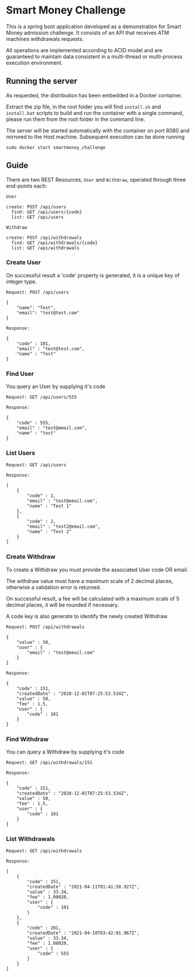 # Smart Money Challenge

This is a spring boot application developed as a demonstration for Smart Money admission challenge. It consists of an API that receives ATM machines withdrawals requests.

All operations are implemented according to ACID model and are guaranteed to maintain data consistent in a multi-thread or multi-process execution environment.

## Running the server

As requested, the distribution has been embedded in a Docker container. 

Extract the zip file, in the root folder you will find `install.sh` and `install.bat` scripts to build and run the container with a single command, please run them from the root folder in the command line. 

The server will be started automatically with the container on port 8080 and mirrored to the Host machine. Subsequent execution can be done running 

    sudo docker start smartmoney_challenge
    
## Guide

There are two REST Resources, `User` and `Withdraw`, operated through three end-points each:

    User
    
    create:	POST /api/users
      find:	GET /api/users/{code}
      list:	GET /api/users

	Withdraw
	
    create:	POST /api/withdrawals
      find:	GET /api/withdrawals/{code}
      list:	GET /api/withdrawals
      

### Create User 

On successful result a 'code' property is generated, it is a unique key of integer type.

	Request: POST /api/users
	 
    {
    	"name": "Test",
    	"email": "test@test.com"
    }

    Response:
	 
    {
		"code" : 101,
		"email" : "test@test.com",
		"name" : "Test"
	} 

### Find User

You query an User by supplying it's code

    Request: GET /api/users/555

    Response:
    
    {
		"code" : 555,
		"email" : "test@email.com",
		"name" : "test"
	}

### List Users

    Request: GET /api/users

	Response:
	
    [
    	{
			"code" : 1,
			"email" : "test@email.com",
			"name" : "Test 1"
		},
		{
			"code" : 2,
			"email" : "test2@email.com",
			"name" : "Test 2"
		}
	]

### Create Withdraw 

To create a Withdraw you must provide the associated User code OR email.

The withdraw value must have a maximum scale of 2 decimal places, otherwise a validation error is returned.

On successful result, a fee will be calculated with a maximum scale of 5 decimal places, it will be rounded if necessary. 

A code key is also generate to identify the newly created Withdraw.
	
	Request: POST /api/withdrawals
	
	{
		"value" : 50,
		"user" : {
			"email" : "test@email.com"
		}
	}

	Response:
	
	{
		"code" : 151,
		"createdDate" : "2020-12-01T07:25:53.534Z",
		"value" : 50,
		"fee" : 1.5,
		"user" : {
			"code" : 101
		}
	}

### Find Withdraw

You can query a Withdraw by supplying it's code

    Request: GET /api/withdrawals/151

    Response:
	 
	{
		"code" : 151,
		"createdDate" : "2020-12-01T07:25:53.534Z",
		"value" : 50,
		"fee" : 1.5,
		"user" : {
			"code" : 101
		}
	}

### List Withdrawals

    Request: GET /api/withdrawals

	Response:
	
	[
		{
			"code" : 151,
			"createdDate" : "2021-04-11T01:41:58.927Z",
			"value" : 33.34,
			"fee" : 1.00020,
			"user" : {
				"code" : 101
			}
		}, 
		{
		  	"code" : 201,
		  	"createdDate" : "2021-04-10T03:42:01.967Z",
		  	"value" : 33.34,
		  	"fee" : 1.00020,
		  	"user" : {
		    	"code" : 555
		  	}
		}
	]


